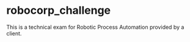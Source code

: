 # robocorp_challenge
 This is a technical exam for Robotic Process Automation provided by a client.
